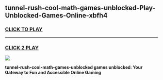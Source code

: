 
## tunnel-rush-cool-math-games-unblocked-Play-Unblocked-Games-Online-xbfh4
<h3>
<a href="https://premium76.site?title=tunnel-rush-cool-math-games-unblocked&ref=24A">CLICK TO PLAY</a></h3>
<hr>

<h3>
<a href="https://premium76.site?title=tunnel-rush-cool-math-games-unblocked&ref=24A">CLICK 2 PLAY</a>
  
</h3>

<a href="https://premium76.site?title=tunnel-rush-cool-math-games-unblocked&ref=24A"><img src="https://clearcache.store/games.png"></a>


**tunnel-rush-cool-math-games-unblocked games unblocked: Your Gateway to Fun and Accessible Online Gaming**
